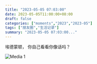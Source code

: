 ```yaml
---
title: "2023-05-05 07:03:00"
date: 2023-05-05T11:00:00+08:00
draft: false
categories: ["moments","2023","2023-05"]
tags: ["朋友圈","生活记录"]
summary: "2023-05-05 07:03:00..."
---
```


埃德蒙顿，
​你自己看看​你像话吗？

![Media 1](/Moments/photos/2023-05-05/202305050703000.jpg)

